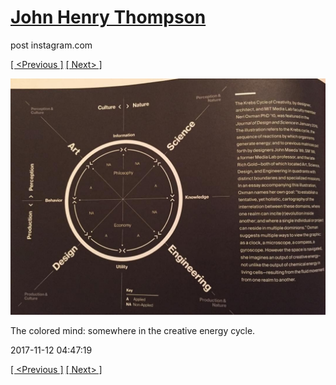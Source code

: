 # [John Henry Thompson](../README.md)
post instagram.com

[[ <Previous ]](2017-11-21-1.md) [[ Next> ]](2017-11-12-2.md)

[![](../media/2017-11-12/The-colored-mind-somewhere-in-the-creative-energy-cycle.jpg)](../README.md)

The colored mind: somewhere in the creative energy cycle.

2017-11-12 04:47:19

[[ <Previous ]](2017-11-21-1.md) [[ Next> ]](2017-11-12-2.md)